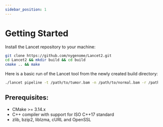 ```yaml
---
sidebar_position: 1
---
```

# Getting Started

Install the Lancet repository to your machine:

```bash
git clone https://github.com/nygenome/Lancet2.git
cd Lancet2 && mkdir build && cd build
cmake .. && make
```

Here is a basic run of the Lancet tool from the newly created build directory:

```bash
./lancet pipeline -t /path/to/tumor.bam -n /path/to/normal.bam -r /path/to/ref.fasta -o /path/to/output.vcf
```

## Prerequisites:
* CMake >= 3.14.x
* C++ compiler with support for ISO C++17 standard
* zlib, bzip2, liblzma, cURL and OpenSSL

